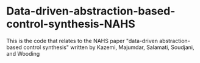 # Data-driven-abstraction-based-control-synthesis-NAHS
This is the code that relates to the NAHS paper "data-driven abstraction-based control synthesis" written by Kazemi, Majumdar, Salamati, Soudjani, and Wooding
